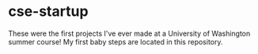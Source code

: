 # cse-startup
These were the first projects I've ever made at a University of Washington summer course!
My first baby steps are located in this repository.
